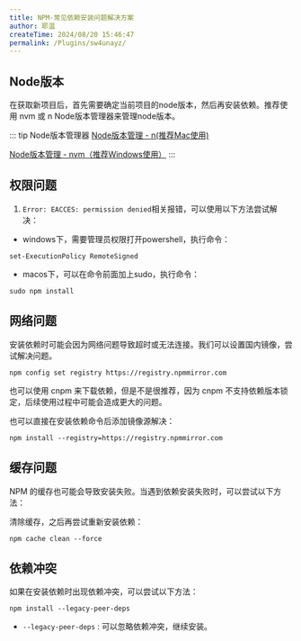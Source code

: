 ```yaml
---
title: NPM-常见依赖安装问题解决方案
author: 耶温
createTime: 2024/08/20 15:46:47
permalink: /Plugins/sw4unayz/
---
```


## Node版本

在获取新项目后，首先需要确定当前项目的node版本，然后再安装依赖。推荐使用 nvm 或 n Node版本管理器来管理node版本。

::: tip Node版本管理器
[Node版本管理 - n(推荐Mac使用)](/Node.js/cznd3edy/)

[Node版本管理 - nvm（推荐Windows使用）](/Node.js/tbfyiodl/)
:::





## 权限问题

1. `Error: EACCES: permission denied`相关报错，可以使用以下方法尝试解决：


-   windows下，需要管理员权限打开powershell，执行命令：

```shell
set-ExecutionPolicy RemoteSigned
```

-   macos下，可以在命令前面加上sudo，执行命令：

```shell
sudo npm install
```



## 网络问题

安装依赖时可能会因为网络问题导致超时或无法连接。我们可以设置国内镜像，尝试解决问题。

```shell
npm config set registry https://registry.npmmirror.com
```
也可以使用 cnpm 来下载依赖，但是不是很推荐，因为 cnpm 不支持依赖版本锁定，后续使用过程中可能会造成更大的问题。

也可以直接在安装依赖命令后添加镜像源解决：

```shell
npm install --registry=https://registry.npmmirror.com
```

## 缓存问题

NPM 的缓存也可能会导致安装失败。当遇到依赖安装失败时，可以尝试以下方法：

清除缓存，之后再尝试重新安装依赖：

```shell
npm cache clean --force
```


## 依赖冲突

如果在安装依赖时出现依赖冲突，可以尝试以下方法：
```shell
npm install --legacy-peer-deps 
```

-   `--legacy-peer-deps` : 可以忽略依赖冲突，继续安装。
